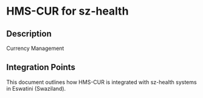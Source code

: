# HMS-CUR for sz-health

## Description

Currency Management

## Integration Points

This document outlines how HMS-CUR is integrated with sz-health systems in Eswatini (Swaziland).

